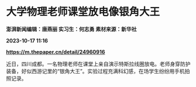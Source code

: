 # 大学物理老师课堂放电像银角大王
**澎湃新闻编辑：唐燕丽 实习生：何志勇 素材来源：新华社**

**2023-10-17 11:16**

**https://m.thepaper.cn/detail/24960916**

近日，四川成都。一名物理老师在课堂上亲自演示特斯拉线圈放电。老师身穿防护装备，好似西游记里的“银角大王”。实验过程充满科幻感，在场学生纷纷用手机拍照记录。